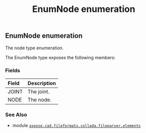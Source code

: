 ﻿---
title: EnumNode enumeration
second_title: Aspose.CAD for Python via .NET API References
description: 
type: docs
weight: 1310
url: /aspose.cad.fileformats.collada.fileparser.elements/enumnode/
is_root: false
---

## EnumNode enumeration

The node type enumeration.



The EnumNode type exposes the following members:

### Fields
| Field | Description |
| :- | :- |
| JOINT | The joint. |
| NODE | The node. |



### See Also
* module [`aspose.cad.fileformats.collada.fileparser.elements`](..)
